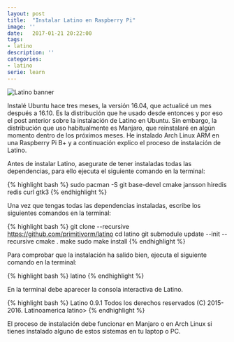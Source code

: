 ```yaml
---
layout: post
title:  "Instalar Latino en Raspberry Pi"
image: ''
date:   2017-01-21 20:22:00
tags:
- latino
description: ''
categories:
- latino
serie: learn
---
```


<img src="/latino-tutorial/assets/img/latino-banner.png" alt="Latino banner">

Instalé Ubuntu hace tres meses, la versión 16.04, que actualicé un mes después a 16.10. Es la distribución que he usado desde entonces y por eso el post anterior sobre la instalación de Latino en Ubuntu. Sin embargo, la distribución que uso habitualmente es Manjaro, que reinstalaré en algún momento dentro de los próximos meses. He instalado Arch Linux ARM en una Raspberry Pi B+ y a continuación explico el proceso de instalación de Latino.

Antes de instalar Latino, asegurate de tener instaladas todas las dependencias, para ello ejecuta el siguiente comando en la terminal:

{% highlight bash %}
sudo pacman -S git base-devel cmake jansson hiredis redis curl gtk3
{% endhighlight %}

Una vez que tengas todas las dependencias instaladas, escribe los siguientes comandos en la terminal:

{% highlight bash %}
git clone --recursive https://github.com/primitivorm/latino
cd latino
git submodule update --init --recursive
cmake .
make
sudo make install
{% endhighlight %}

Para comprobar que la instalación ha salido bien, ejecuta el siguiente comando en la terminal:

{% highlight bash %}
latino
{% endhighlight %}

En la terminal debe aparecer la consola interactiva de Latino.

{% highlight bash %}
Latino 0.9.1
Todos los derechos reservados (C) 2015-2016. Latinoamerica
latino>
{% endhighlight %}

El proceso de instalación debe funcionar en Manjaro o en Arch Linux si tienes instalado alguno de estos sistemas en tu laptop o PC.
